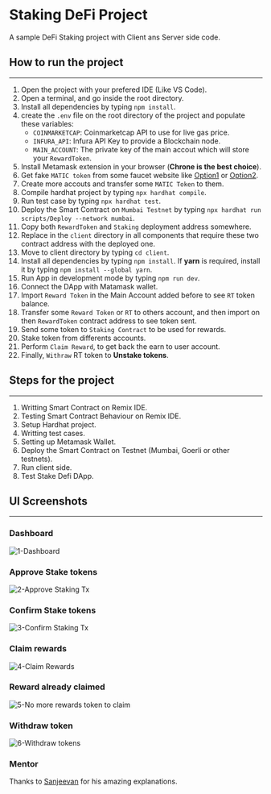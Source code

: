 # Staking DeFi Project

A sample DeFi Staking project with Client ans Server side code.

## How to run the project

---

1. Open the project with your prefered IDE (Like VS Code).
2. Open a terminal, and go inside the root directory.
3. Install all dependencies by typing `npm install`.
4. create the `.env` file on the root directory of the project and populate these variables:
   - `COINMARKETCAP`: Coinmarketcap API to use for live gas price.
   - `INFURA_API`: Infura API Key to provide a Blockchain node.
   - `MAIN_ACCOUNT`: The private key of the main accout which will store your `RewardToken`.
5. Install Metamask extension in your browser (**Chrone is the best choice**).
6. Get fake `MATIC token` from some faucet website like [Option1](https://mumbaifaucet.com/) or [Option2](https://faucet.polygon.technology/).
7. Create more accouts and transfer some `MATIC Token` to them.
8. Compile hardhat project by typing `npx hardhat compile`.
9. Run test case by typing `npx hardhat test`.
10. Deploy the Smart Contract on `Mumbai Testnet` by typing `npx hardhat run scripts/Deploy --network mumbai`.
11. Copy both `RewardToken` and `Staking` deployment address somewhere.
12. Replace in the `client` directory in all components that require these two contract address with the deployed one.
13. Move to client directory by typing `cd client`.
14. Install all dependencies by typing `npm install`. If **yarn** is required, install it by typing `npm install --global yarn`.
15. Run App in development mode by typing `npm run dev`.
16. Connect the DApp with Matamask wallet.
17. Import `Reward Token` in the Main Account added before to see `RT` token balance.
18. Transfer some `Reward Token` or `RT` to others account, and then import on then `RewardToken` contract address to see token sent.
19. Send some token to `Staking Contract` to be used for rewards.
20. Stake token from differents accounts.
21. Perform `Claim Reward`, to get back the earn to user account.
22. Finally, `Withraw` RT token to **Unstake tokens**.

## Steps for the project

---

1. Writting Smart Contract on Remix IDE.
2. Testing Smart Contract Behaviour on Remix IDE.
3. Setup Hardhat project.
4. Writting test cases.
5. Setting up Metamask Wallet.
6. Deploy the Smart Contract on Testnet (Mumbai, Goerli or other testnets).
7. Run client side.
8. Test Stake Defi DApp.

## UI Screenshots

---

### Dashboard

![1-Dashboard](https://user-images.githubusercontent.com/15903230/214300425-3107331b-489e-4632-bfd3-9b01484332c4.png)

### Approve Stake tokens

![2-Approve Staking Tx](https://user-images.githubusercontent.com/15903230/214303224-4e5cee51-5d3f-4d11-aad6-b013ca9e633c.png)

### Confirm Stake tokens

![3-Confirm Staking Tx](https://user-images.githubusercontent.com/15903230/214303636-c407e4d2-e7d3-4fd6-b1c3-aa3176f3458a.png)

### Claim rewards

![4-Claim Rewards](https://user-images.githubusercontent.com/15903230/214303959-df0aada4-604d-4acc-81a7-417d3e4dcf7a.png)

### Reward already claimed

![5-No more rewards token to claim](https://user-images.githubusercontent.com/15903230/214304164-0828255f-bfc1-49bd-9326-67c419dd1cf0.png)

### Withdraw token

![6-Withdraw tokens](https://user-images.githubusercontent.com/15903230/214304266-36bd0ef0-6a08-49ec-bae0-c576f136ae6e.png)

### Mentor

Thanks to [Sanjeevan](https://github.com/sanjeevan121) for his amazing explanations.
